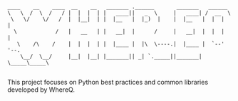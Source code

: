 ```
____    __    ____  __    __   _______ .______       _______   ______      
\   \  /  \  /   / |  |  |  | |   ____||   _  \     |   ____| /  __  \     
 \   \/    \/   /  |  |__|  | |  |__   |  |_)  |    |  |__   |  |  |  |    
  \            /   |   __   | |   __|  |      /     |   __|  |  |  |  |    
   \    /\    /    |  |  |  | |  |____ |  |\  \----.|  |____ |  `--'  '--. 
    \__/  \__/     |__|  |__| |_______|| _| `._____||_______| \_____\_____\
                                                                           
```

This project focuses on Python best practices and common libraries developed by WhereQ.
